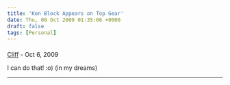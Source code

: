 ```yaml
---
title: 'Ken Block Appears on Top Gear'
date: Thu, 08 Oct 2009 01:35:06 +0000
draft: false
tags: [Personal]
---
```



#### 
[Cliff]( "cliffy@custard.org") - <time datetime="2009-10-10 09:42:06">Oct 6, 2009</time>

I can do that! :o) (in my dreams)
<hr />
